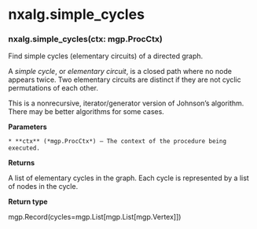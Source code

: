 # nxalg.simple_cycles


### nxalg.simple_cycles(ctx: mgp.ProcCtx)
Find simple cycles (elementary circuits) of a directed graph.

A *simple cycle*, or *elementary circuit*, is a closed path where
no node appears twice. Two elementary circuits are distinct if they
are not cyclic permutations of each other.

This is a nonrecursive, iterator/generator version of Johnson’s
algorithm. There may be better algorithms for some cases.


**Parameters**

    * **ctx** (*mgp.ProcCtx*) – The context of the procedure being executed.



**Returns**

A list of elementary cycles in the graph.
    Each cycle is represented by a list of nodes in the cycle.



**Return type**

mgp.Record(cycles=mgp.List[mgp.List[mgp.Vertex]])
